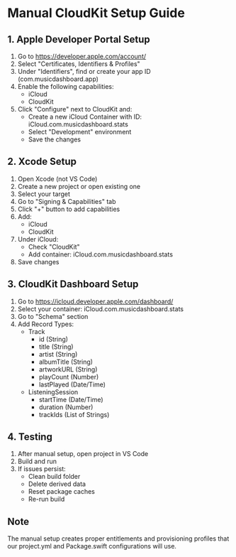 # Manual CloudKit Setup Guide

## 1. Apple Developer Portal Setup

1. Go to https://developer.apple.com/account/
2. Select "Certificates, Identifiers & Profiles"
3. Under "Identifiers", find or create your app ID (com.musicdashboard.app)
4. Enable the following capabilities:
   - iCloud
   - CloudKit
5. Click "Configure" next to CloudKit and:
   - Create a new iCloud Container with ID: iCloud.com.musicdashboard.stats
   - Select "Development" environment
   - Save the changes

## 2. Xcode Setup

1. Open Xcode (not VS Code)
2. Create a new project or open existing one
3. Select your target
4. Go to "Signing & Capabilities" tab
5. Click "+" button to add capabilities
6. Add:
   - iCloud
   - CloudKit
7. Under iCloud:
   - Check "CloudKit"
   - Add container: iCloud.com.musicdashboard.stats
8. Save changes

## 3. CloudKit Dashboard Setup

1. Go to https://icloud.developer.apple.com/dashboard/
2. Select your container: iCloud.com.musicdashboard.stats
3. Go to "Schema" section
4. Add Record Types:
   - Track
     - id (String)
     - title (String)
     - artist (String)
     - albumTitle (String)
     - artworkURL (String)
     - playCount (Number)
     - lastPlayed (Date/Time)
   - ListeningSession
     - startTime (Date/Time)
     - duration (Number)
     - trackIds (List of Strings)

## 4. Testing

1. After manual setup, open project in VS Code
2. Build and run
3. If issues persist:
   - Clean build folder
   - Delete derived data
   - Reset package caches
   - Re-run build

## Note
The manual setup creates proper entitlements and provisioning profiles that our project.yml and Package.swift configurations will use.
